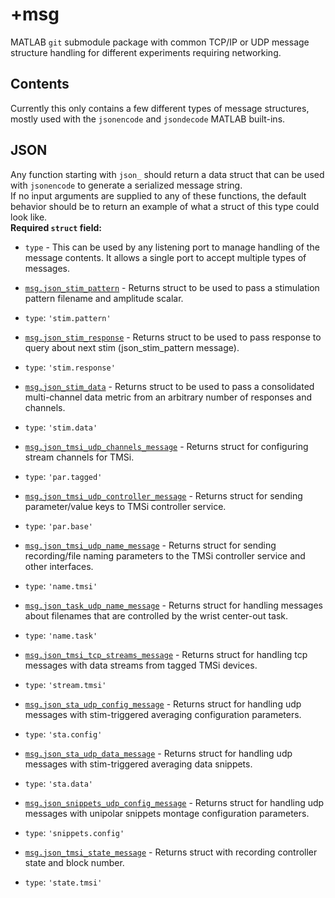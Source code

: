 # +msg #  
MATLAB `git` submodule package with common TCP/IP or UDP message structure handling for different experiments requiring networking.  

## Contents ##
Currently this only contains a few different types of message structures, mostly used with the `jsonencode` and `jsondecode` MATLAB built-ins.  

## JSON ##
Any function starting with `json_` should return a data struct that can be used with `jsonencode` to generate a serialized message string.  
If no input arguments are supplied to any of these functions, the default behavior should be to return an example of what a struct of this type could look like.  
**Required `struct` field:**  
* `type` - This can be used by any listening port to manage handling of the message contents. It allows a single port to accept multiple types of messages.

* [`msg.json_stim_pattern`](json_stim_pattern.m) - Returns struct to be used to pass a stimulation pattern filename and amplitude scalar.
 + `type`: `'stim.pattern'`
* [`msg.json_stim_response`](json_stim_response.m) - Returns struct to be used to pass response to query about next stim (json_stim_pattern message).
 + `type`: `'stim.response'`
* [`msg.json_stim_data`](json_stim_data.m) - Returns struct to be used to pass a consolidated multi-channel data metric from an arbitrary number of responses and channels.
 + `type`: `'stim.data'`
* [`msg.json_tmsi_udp_channels_message`](json_tmsi_udp_channels_message.m) - Returns struct for configuring stream channels for TMSi.
 + `type`: `'par.tagged'`
* [`msg.json_tmsi_udp_controller_message`](json_tmsi_udp_controller_message.m) - Returns struct for sending parameter/value keys to TMSi controller service.
 + `type`: `'par.base'`
* [`msg.json_tmsi_udp_name_message`](json_tmsi_udp_name_message.m) - Returns struct for sending recording/file naming parameters to the TMSi controller service and other interfaces.
 + `type`: `'name.tmsi'`  
* [`msg.json_task_udp_name_message`](json_task_udp_name_message.m) - Returns struct for handling messages about filenames that are controlled by the wrist center-out task.
 + `type`: `'name.task'`
* [`msg.json_tmsi_tcp_streams_message`](json_tmsi_tcp_streams_message.m) - Returns struct for handling tcp messages with data streams from tagged TMSi devices.
 + `type`: `'stream.tmsi'`
* [`msg.json_sta_udp_config_message`](json_sta_udp_config_message.m) - Returns struct for handling udp messages with stim-triggered averaging configuration parameters.
 + `type`: `'sta.config'`
* [`msg.json_sta_udp_data_message`](json_sta_udp_data_message.m) - Returns struct for handling udp messages with stim-triggered averaging data snippets.
 + `type`: `'sta.data'`
* [`msg.json_snippets_udp_config_message`](json_snippets_udp_config_message.m) - Returns struct for handling udp messages with unipolar snippets montage configuration parameters.
 + `type`: `'snippets.config'`
* [`msg.json_tmsi_state_message`](json_tmsi_state_message.m) - Returns struct with recording controller state and block number.
 + `type`: `'state.tmsi'`